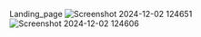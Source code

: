 Landing_page
![Screenshot 2024-12-02 124651](https://github.com/user-attachments/assets/3566afcf-7d2a-4c6d-8a7e-c44c582344c8)
![Screenshot 2024-12-02 124606](https://github.com/user-attachments/assets/78f1b6a9-8eed-4686-808e-3b9a79d14db3)

